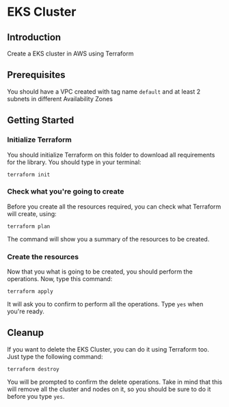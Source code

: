 # EKS Cluster

## Introduction

Create a EKS cluster in AWS using Terraform

## Prerequisites

You should have a VPC created with tag name `default` and at least 2 subnets in different Availability Zones

## Getting Started

### Initialize Terraform

You should initialize Terraform on this folder to download all requirements for the library. You should type
in your terminal:

```
terraform init
```

### Check what you're going to create

Before you create all the resources required, you can check what Terraform will create, using:

```
terraform plan
```

The command will show you a summary of the resources to be created.

### Create the resources

Now that you what is going to be created, you should perform the operations. Now, type this command:

```
terraform apply
```

It will ask you to confirm to perform all the operations. Type `yes` when you're ready.

## Cleanup

If you want to delete the EKS Cluster, you can do it using Terraform too. Just type the following command:

```
terraform destroy
```

You will be prompted to confirm the delete operations. Take in mind that this will remove all the cluster and nodes
on it, so you should be sure to do it before you type `yes`.
